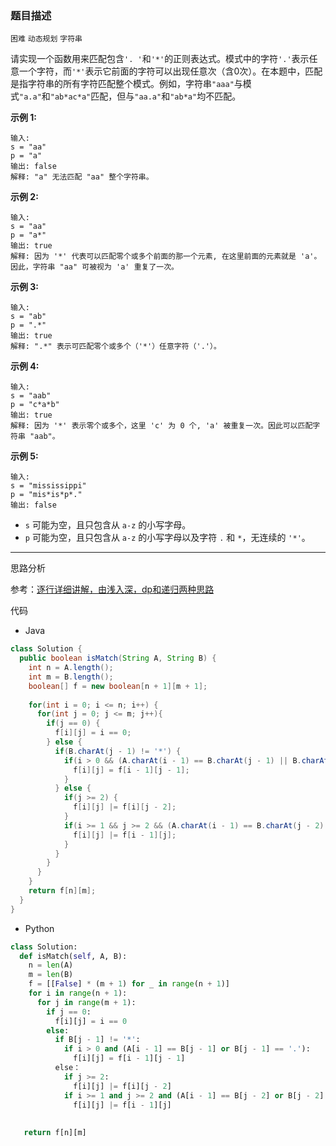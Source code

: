 ### 题目描述

`困难` `动态规划` `字符串`

请实现一个函数用来匹配包含`'. '`和`'*'`的正则表达式。模式中的字符`'.'`表示任意一个字符，而`'*'`表示它前面的字符可以出现任意次（含0次）。在本题中，匹配是指字符串的所有字符匹配整个模式。例如，字符串`"aaa"`与模式`"a.a"`和`"ab*ac*a"`匹配，但与`"aa.a"`和`"ab*a"`均不匹配。

**示例 1:**

```
输入:
s = "aa"
p = "a"
输出: false
解释: "a" 无法匹配 "aa" 整个字符串。
```

**示例 2:**

```
输入:
s = "aa"
p = "a*"
输出: true
解释: 因为 '*' 代表可以匹配零个或多个前面的那一个元素, 在这里前面的元素就是 'a'。因此，字符串 "aa" 可被视为 'a' 重复了一次。
```

**示例 3:**

```
输入:
s = "ab"
p = ".*"
输出: true
解释: ".*" 表示可匹配零个或多个（'*'）任意字符（'.'）。
```

**示例 4:**

```
输入:
s = "aab"
p = "c*a*b"
输出: true
解释: 因为 '*' 表示零个或多个，这里 'c' 为 0 个, 'a' 被重复一次。因此可以匹配字符串 "aab"。
```

**示例 5:**

```
输入:
s = "mississippi"
p = "mis*is*p*."
输出: false
```

- `s` 可能为空，且只包含从 `a-z` 的小写字母。
- `p` 可能为空，且只包含从 `a-z` 的小写字母以及字符 `.` 和 `*`，无连续的 `'*'`。

---

思路分析

参考：[逐行详细讲解，由浅入深，dp和递归两种思路](https://leetcode.cn/problems/zheng-ze-biao-da-shi-pi-pei-lcof/solutions/92888/zhu-xing-xiang-xi-jiang-jie-you-qian-ru-shen-by-je/)

代码

- Java

```java
class Solution {
  public boolean isMatch(String A, String B) {
    int n = A.length();
    int m = B.length();
    boolean[] f = new boolean[n + 1][m + 1];
    
    for(int i = 0; i <= n; i++) {
      for(int j = 0; j <= m; j++){
        if(j == 0) {
          f[i][j] = i == 0;
        } else {
          if(B.charAt(j - 1) != '*') {
            if(i > 0 && (A.charAt(i - 1) == B.charAt(j - 1) || B.charAt(j - 1) == '.')) {
              f[i][j] = f[i - 1][j - 1];
            }
          } else {
            if(j >= 2) {
              f[i][j] |= f[i][j - 2];
            }
            if(i >= 1 && j >= 2 && (A.charAt(i - 1) == B.charAt(j - 2) || B.charAt(j - 2) == '.')) {
              f[i][j] |= f[i - 1][j];
            }
          }
        }
      }
    }
    return f[n][m];
  }
}
```

- Python

```python
class Solution:
  def isMatch(self, A, B):
    n = len(A)
    m = len(B)
    f = [[False] * (m + 1) for _ in range(n + 1)]
    for i in range(n + 1):
      for j in range(m + 1):
        if j == 0:
          f[i][j] = i == 0
        else:
          if B[j - 1] != '*':
            if i > 0 and (A[i - 1] == B[j - 1] or B[j - 1] == '.'):
              f[i][j] = f[i - 1][j - 1]
          else：
          	if j >= 2:
              f[i][j] |= f[i][j - 2]
            if i >= 1 and j >= 2 and (A[i - 1] == B[j - 2] or B[j - 2] == '.'):
              f[i][j] |= f[i - 1][j]
            
          
   return f[n][m]
```

